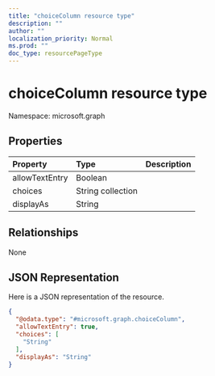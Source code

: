 ```yaml
---
title: "choiceColumn resource type"
description: ""
author: ""
localization_priority: Normal
ms.prod: ""
doc_type: resourcePageType
---
```


# choiceColumn resource type


Namespace: microsoft.graph



## Properties
|Property|Type|Description|
|:---|:---|:---|
|allowTextEntry|Boolean||
|choices|String collection||
|displayAs|String||

## Relationships
None

## JSON Representation
Here is a JSON representation of the resource.
<!-- {
  "blockType": "resource",
  "@odata.type": "microsoft.graph.choiceColumn"
}
-->
``` json
{
  "@odata.type": "#microsoft.graph.choiceColumn",
  "allowTextEntry": true,
  "choices": [
    "String"
  ],
  "displayAs": "String"
}
```


